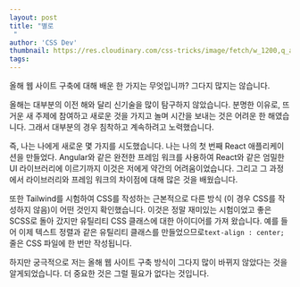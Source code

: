 ```yaml
---
layout: post
title: "별로
 "
author: 'CSS Dev'
thumbnail: https://res.cloudinary.com/css-tricks/image/fetch/w_1200,q_auto,f_auto/https://css-tricks.com/wp-content/uploads/2020/12/Screen-Shot-2020-12-14-at-12.36.04-PM.png
tags: 
---
```



올해 웹 사이트 구축에 대해 배운 한 가지는 무엇입니까?
 그다지 많지는 않습니다.
 

올해는 대부분의 이전 해와 달리 신기술을 많이 탐구하지 않았습니다.
 분명한 이유로, 뜨거운 새 주제에 참여하고 새로운 것을 가지고 놀며 시간을 보내는 것은 어려운 한 해였습니다.
 그래서 대부분의 경우 침착하고 계속하려고 노력했습니다.
 

즉, 나는 나에게 새로운 몇 가지를 시도했습니다.
 나는 나의 첫 번째 React 애플리케이션을 만들었다.
 Angular와 같은 완전한 프레임 워크를 사용하여 React와 같은 엄밀한 UI 라이브러리에 이르기까지 이것은 저에게 약간의 어려움이었습니다. 그리고 그 과정에서 라이브러리와 프레임 워크의 차이점에 대해 많은 것을 배웠습니다.
 

또한 Tailwind를 시험하여 CSS를 작성하는 근본적으로 다른 방식 (이 경우 CSS를 작성하지 않음)이 어떤 것인지 확인했습니다.
 이것은 정말 재미있는 시험이었고 좋은 SCSS로 돌아 갔지만 유틸리티 CSS 클래스에 대한 아이디어를 가져 왔습니다.
 예를 들어 이제 텍스트 정렬과 같은 유틸리티 클래스를 만들었으므로`text-align : center;`줄은 CSS 파일에 한 번만 작성됩니다.
 

하지만 궁극적으로 저는 올해 웹 사이트 구축 방식이 그다지 많이 바뀌지 않았다는 것을 알게되었습니다.
 더 중요한 것은 그럴 필요가 없다는 것입니다.
 
